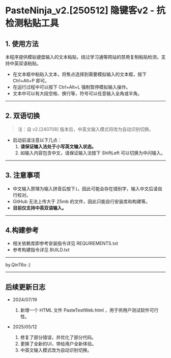 # PasteNinja_v2.[250512] 隐键客v2 - 抗检测粘贴工具

## 1. 使用方法

本程序提供模拟键盘输入的文本粘贴，绕过学习通等网站的禁用复制粘贴检测，支持中英双语粘贴。
- 在文本框中粘贴入文本，将焦点选择到需要模拟输入的文本框，按下 Ctrl+Alt+P 即可。
- 在运行过程中可以按下 Ctrl+Alt+L 强制暂停模拟输入操作。
- 文本中可以有大段空格、换行等，符号可以任意输入全角或半角。

------

## 2. 双语切换

> 注：自 v2.[240708] 版本后，中英文输入模式将改为自动识别切换。
- 启动前请注意以下几点：
  1. **请保证输入法处于小写英文输入状态。**
  2. 如输入内容包含中文，请保证输入法按下 ShiftLeft 可以切换为中问输入。

------

## 3. 注意事项

- 中文输入原理为输入拼音后按下`1`，因此可能会存在错别字，输入中文后请自行校对。
- GitHub 无法上传大于 25mb 的文件，因此只能自行安装库和构建等。
- **目前仅支持中英双语输入。**

------

## 4.构建参考

- 相关依赖库即参考安装指令详见 REQUIREMENTS.txt
- 参考构建指令详见 BUILD.txt

------

by.QinT6o :)

------

## 后续更新日志


- 2024/07/19
  1. 新增一个 HTML 文件 PasteTestWeb.html ，用于供用户测试软件可行性。


- 2025/05/12
  1. 修复了部分错误，并优化了部分代码。
  2. 更换了全新的UI，带给用户全新体验。
  3. 中英文输入模式改为自动识别切换。
